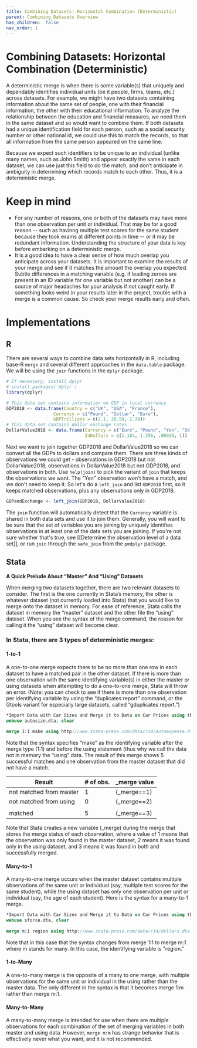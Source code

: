 ```yaml
---
title: Combining Datasets: Horizontal Combination (Deterministic)
parent: Combining Datasets Overview
has_children:  false
nav_order: 1
---
```


# Combining Datasets: Horizontal Combination (Deterministic)

A deterministic merge is when there is some variable(s) that uniquely and dependably identifies individual units (be it people, firms, teams, etc.) across datasets. For example, we might have two datasets containing information about the same set of people, one with their financial information, the other with their educational information. To analyze the relationship between the education and financial measures, we need them in the same dataset and so would want to combine them. If both datasets had a unique identification field for each person, such as a social security number or other national id, we could use this to match the records, so that all information from the same person appeared on the same line.

Because we expect such identifiers to be unique to an individual (unlike many names, such as John Smith) and appear exactly the same in each dataset, we can use just this field to do the match, and don’t anticipate in ambiguity in determining which records match to each other. Thus, it is a deterministic merge. 

# Keep in mind
- For any number of reasons, one or both of the datasets may have more than one observation per unit or individual. That may be for a good reason -- such as havinng multiple test scores for the same student because they took exams at different points in time -- or it may be redundant information. Understanding the structure of your data is key before embarking on a deterministic merge. 
- It is a good idea to have a clear sense of how much overlap you anticipate across your datasets. It is important to examine the results of your merge and see if it matches the amount the overlap you expected. Subtle differences in a matching variable (e.g. if leading zeroes are present in an ID variable for one variable but not another) can be a source of major headaches for your analysis if not caught early. If something looks weird in your results later in the project, trouble with a merge is a common cause. So check your merge results early and often. 

# Implementations

## R

There are several ways to combine data sets horizontally in R, including base-R `merge` and several different approaches in the `data.table` package. We will be using the `join` functions in the `dplyr` package.

```r
# If necessary, install dplyr
# install.packages('dplyr')
library(dplyr)

# This data set contains information on GDP in local currency
GDP2018 <- data.frame(Country = c("UK", "USA", "France"),
                  Currency = c("Pound", "Dollar", "Euro"),
                  GDPTrillions = c(2.1, 20.58, 2.78))
# This data set contains dollar exchange rates
DollarValue2018 <- data.frame(Currency = c("Euro", "Pound", "Yen", "Dollar"),
                              InDollars = c(1.104, 1.256, .00926, 1))
```

Next we want to join together GDP2018 and DollarValue2018 so we can convert all the GDPs to dollars and compare them. There are three kinds of observations we could get - observations in GDP2018 but not DollarValue2018, observations in DollarValue2018 but not GDP2018, and observations in both. Use `help(join)` to pick the variant of `join` that keeps the observations we want. The "Yen" observation won't have a match, and we don't need to keep it. So let's do a `left_join` and list `GDP2018` first, so it keeps matched observations, plus any observations only in GDP2018.

```r
GDPandExchange <- left_join(GDP2018, DollarValue2018)
```

The `join` function will automatically detect that the `Currency` variable is shared in both data sets and use it to join them. Generally, you will want to be sure that the set of variables you are joining by uniquely identifies observations in at least one of the data sets you are joining. If you're not sure whether that's true, see [[Determine the observation level of a data set]], or run `join` through the `safe_join` from the `pmdplyr` package.

## Stata 

**A Quick Prelude About “Master” And “Using” Datasets**

When merging two datasets together, there are two relevant datasets to consider. The first is the one currently in Stata’s memory, the other is whatever dataset (not currently loaded into Stata) that you would like to merge onto the dataset in memory. For ease of reference, Stata calls the dataset in memory the “master” dataset and the other file the “using” dataset. When you see the syntax of the merge command, the reason for calling it the “using” dataset will become clear. 



### In Stata, there are 3 types of deterministic merges: 

#### 1-to-1 

A one-to-one merge expects there to be no more than one row in each dataset to have a	matched pair in the other dataset. If there is more than one observation with the same identifying variable(s) in either the master or using datasets when attempting to do a one-to-one merge, Stata will throw an error. (Note: you can check to see if there is more than one observation per identifying variable by using the “duplicates report” command, or the Gtools variant for especially large datasets, called “gduplicates report.”) 

```stata
*Import Data with Car Sizes and Merge it to Data on Car Prices using the ID variable “Make”
webuse autosize.dta, clear 
	
merge 1:1 make using http://www.stata-press.com/data/r14/autoexpense.dta 
```

Note that the syntax specifies “make” as the identifying variable after the merge type (1:1) and before the using statement (thus why we call the data not in memory the “using” data. The result of this merge shows 5 successful matches and one observation from the master dataset that did not have a match. 

   | Result          |                # of obs. | _merge value            |
   |-----------------|--------------------------|-------------|
   | not matched from master|                        1 |(_merge==1)  |
   | not matched from using|                        0 |(_merge==2)  |
   |                 |                          |             |
   | matched         |                        5 |(_merge==3)  |

Note that Stata creates a new variable (_merge) during the merge that stores the merge status of each observation, where a value of 1 means that the observation was only found in the master dataset, 2 means it was found only in the using dataset, and 3 means it was found in both and successfully merged. 

#### Many-to-1

A many-to-one merge occurs when the master dataset contains multiple observations of the same unit or individual (say, multiple test scores for the same student), while the using dataset has only one observation per unit or individual (say, the age of each student). Here is the syntax for a many-to-1 merge. 

```stata
*Import Data with Car Sizes and Merge it to Data on Car Prices using the ID variable “Make”
webuse sforce.dta, clear 
	
merge m:1 region using http://www.stata-press.com/data/r14/dollars.dta
```
Note that in this case that the syntax changes from merge 1:1 to merge m:1 where m stands for many. In this case, the identifying variable is "region." 

#### 1-to-Many 

A one-to-many merge is the opposite of a many to one merge, with multiple observations for the same unit or individual in the using rather than the master data. The only different in the syntax is that it becomes merge 1:m rather than merge m:1. 

#### Many-to-Many

A many-to-many merge is intended for use when there are multiple observations for each combination of the set of merging variables in both master and using data. However, `merge m:m` has strange behavior that is effectively never what you want, and it is not recommended.

